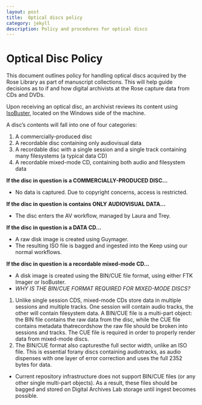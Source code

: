 ```yaml
---
layout: post
title:  Optical discs policy
category: jekyll 
description: Policy and procedures for optical discs
---
```


# Optical Disc Policy

This document outlines policy for handling optical discs acquired by the Rose Library as part of manuscript collections. 
This will help guide decisions as to if and how digital archivists at the Rose capture data from CDs and DVDs.

Upon receiving an optical disc, an archivist reviews its content using [IsoBuster](http://www.isobuster.com), located on the Windows side of the machine. 

A disc’s contents will fall into one of four categories:
1. A commercially-produced disc
2. A recordable disc containing only audiovisual data
3. A recordable disc with a single session and a single track containing many filesystems (a typical data CD)
4. A recordable mixed-mode CD, containing both audio and filesystem data

**If the disc in question is a COMMERCIALLY-PRODUCED DISC...**
- No data is captured. Due to copyright concerns, access is restricted.

**If the disc in question is contains ONLY AUDIOVISUAL DATA...**
- The disc enters the AV workflow, managed by Laura and Trey.

**If the disc in question is a DATA CD...**
- A raw disk image is created using Guymager.
- The resulting ISO file is bagged and ingested into the Keep using our normal workflows.

**If the disc in question is a recordable mixed-mode CD...**
- A disk image is created using the BIN/CUE file format, using either FTK Imager or IsoBuster.
- *WHY IS THE BIN/CUE FORMAT REQUIRED FOR MIXED-MODE DISCS?*
1. Unlike single session CDS, mixed-mode CDs store data in multiple sessions and multiple tracks. 
One session will contain audio tracks, the other will contain filesystem data. 
A BIN/CUE file is a multi-part object: the BIN file contains the raw data from the disc, while the CUE file 
contains metadata thatrecordshow the raw file should be broken into sessions and tracks. 
The CUE file is required in order to properly render data from mixed-mode discs.
2. The BIN/CUE format also capturesthe full sector width, unlike an ISO file. This is essential forany discs 
containing audiotracks, as audio dispenses with one layer of error correction and uses the full 2352 bytes for data.

- Current repository infrastructure does not support BIN/CUE files (or any other single multi-part objects). 
As a result, these files should be bagged and stored on Digital Archives Lab storage until ingest becomes possible.
